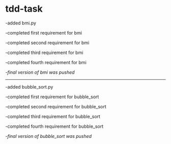 # tdd-task

-added bmi.py

-completed first requirement for bmi

-completed second requirement for bmi

-completed third requirement for bmi

-completed fourth requirement for bmi

*-final version of bmi was pushed*

________________________________

-added bubble_sort.py

-completed first requirement for bubble_sort

-completed second requirement for bubble_sort

-completed third requirement for bubble_sort

-completed fourth requirement for bubble_sort

*-final version of bubble_sort was pushed*
